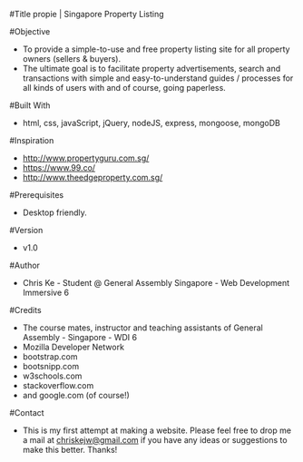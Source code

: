 #Title
propie | Singapore Property Listing

#Objective

- To provide a simple-to-use and free property listing site for all property owners (sellers & buyers).
- The ultimate goal is to facilitate property advertisements, search and transactions with simple and easy-to-understand guides / processes for all kinds of users with and of course, going paperless.

#Built With

- html, css, javaScript, jQuery, nodeJS, express, mongoose, mongoDB

#Inspiration

- http://www.propertyguru.com.sg/
- https://www.99.co/
- http://www.theedgeproperty.com.sg/

#Prerequisites

- Desktop friendly.

#Version

- v1.0

#Author

- Chris Ke - Student @ General Assembly Singapore - Web Development Immersive 6

#Credits

- The course mates, instructor and teaching assistants of General Assembly - Singapore - WDI 6
- Mozilla Developer Network
- bootstrap.com
- bootsnipp.com
- w3schools.com
- stackoverflow.com
- and google.com (of course!)

#Contact

- This is my first attempt at making a website. Please feel free to drop me a mail at chriskejw@gmail.com if you have any ideas or suggestions to make this better. Thanks!
